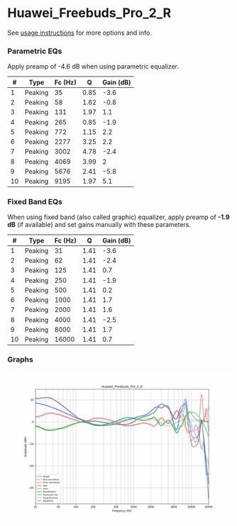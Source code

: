 # Huawei_Freebuds_Pro_2_R
See [usage instructions](https://github.com/jaakkopasanen/AutoEq#usage) for more options and info.

### Parametric EQs
Apply preamp of -4.6 dB when using parametric equalizer.

|   # | Type    |   Fc (Hz) |    Q |   Gain (dB) |
|-----|---------|-----------|------|-------------|
|   1 | Peaking |        35 | 0.85 |        -3.6 |
|   2 | Peaking |        58 | 1.62 |        -0.8 |
|   3 | Peaking |       131 | 1.97 |         1.1 |
|   4 | Peaking |       265 | 0.85 |        -1.9 |
|   5 | Peaking |       772 | 1.15 |         2.2 |
|   6 | Peaking |      2277 | 3.25 |         2.2 |
|   7 | Peaking |      3002 | 4.78 |        -2.4 |
|   8 | Peaking |      4069 | 3.99 |         2   |
|   9 | Peaking |      5676 | 2.41 |        -5.8 |
|  10 | Peaking |      9195 | 1.97 |         5.1 |

### Fixed Band EQs
When using fixed band (also called graphic) equalizer, apply preamp of **-1.9 dB** (if available) and set gains manually with these parameters.

|   # | Type    |   Fc (Hz) |    Q |   Gain (dB) |
|-----|---------|-----------|------|-------------|
|   1 | Peaking |        31 | 1.41 |        -3.6 |
|   2 | Peaking |        62 | 1.41 |        -2.4 |
|   3 | Peaking |       125 | 1.41 |         0.7 |
|   4 | Peaking |       250 | 1.41 |        -1.9 |
|   5 | Peaking |       500 | 1.41 |         0.2 |
|   6 | Peaking |      1000 | 1.41 |         1.7 |
|   7 | Peaking |      2000 | 1.41 |         1.6 |
|   8 | Peaking |      4000 | 1.41 |        -2.5 |
|   9 | Peaking |      8000 | 1.41 |         1.7 |
|  10 | Peaking |     16000 | 1.41 |         0.7 |

### Graphs
![](./Huawei_Freebuds_Pro_2_R.png)
